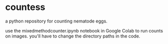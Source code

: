 # countess

a python repository for counting nematode eggs.

use the mixedmethodcounter.ipynb notebook in Google Colab to run counts on images. you'll have to change the directory paths in the code.

